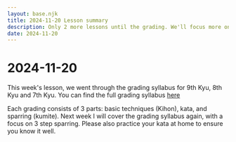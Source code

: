 ```yaml
---
layout: base.njk
title: 2024-11-20 Lesson summary
description: Only 2 more lessons until the grading. We'll focus more on the grading syllabus from now on. Tonight we went through 9th - 7th Kyu Grading syllabus.
date: 2024-11-20
---
```

# 2024-11-20

This week's lesson, we went through the grading syllabus for 9th Kyu, 8th Kyu and 7th Kyu. You can find the full grading syllabus [here](/kyu-syllabus/)

Each grading consists of 3 parts: basic techniques (Kihon), kata, and sparring (kumite). Next week I will cover the grading syllabus again, with a focus on 3 step sparring. Please also practice your kata at home to ensure you know it well.

